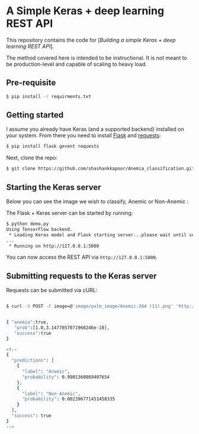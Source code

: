 # A Simple Keras + deep learning REST API

This repository contains the code for [*Building a simple Keras + deep learning REST API*].

The method covered here is intended to be instructional. It is _not_ meant to be production-level and capable of scaling to heavy load.

## Pre-requisite
```sh
$ pip install -r requirments.txt
```

## Getting started

I assume you already have Keras (and a supported backend) installed on your system. From there you need to install [Flask](http://flask.pocoo.org/) and [requests](http://docs.python-requests.org/en/master/):

```sh
$ pip install flask gevent requests
```

Next, clone the repo:

```sh
$ git clone https://github.com/shashankkapoor/Anemia_classification.git
```

## Starting the Keras server

Below you can see the image we wish to classify, Anemic or Non-Anemic :


The Flask + Keras server can be started by running:

```sh
$ python demo.py 
Using TensorFlow backend.
 * Loading Keras model and Flask starting server...please wait until server has fully started
...
 * Running on http://127.0.0.1:5000
```

You can now access the REST API via `http://127.0.0.1:5000`.

## Submitting requests to the Keras server

Requests can be submitted via cURL:

```sh

$ curl -X POST -F image=@'image/palm_image/Anemic-264 (11).png' 'http://127.0.0.1:5000/predict'


{ "anemia":true,
   "prob":[1.0,3.1477057071960246e-10],
   "success":true
}

<!--
{
  "predictions": [
    {
      "label": "Anemic", 
      "probability": 0.9901360869407654
    }, 
    {
      "label": "Non-Anemic", 
      "probability": 0.002396771451458335
    }
  ], 
  "success": true
}
-->
```

